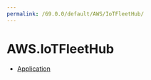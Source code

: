 ```yaml
---
permalink: /69.0.0/default/AWS/IoTFleetHub/
---
```


# AWS.IoTFleetHub



* [Application](Application.md)